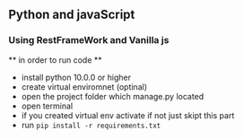 
## Python and javaScript 

### Using RestFrameWork and Vanilla js

** in order to run code **
- install python 10.0.0 or higher
- create virtual enviromnet (optinal)
- open the project folder which manage.py located  
- open terminal 
- if you created virtual env activate if not just skipt this part
- run `pip install -r requirements.txt `
